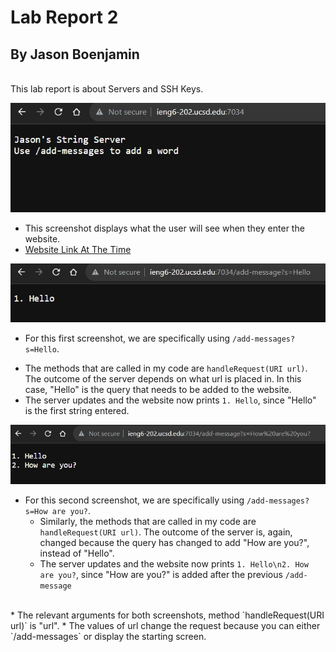 # Lab Report 2
## By Jason Boenjamin

<br>
This lab report is about Servers and SSH Keys.
<br>

![Image](CSE15_Lab2_SC1.png)
- This screenshot displays what the user will see when they enter the website.
- [Website Link At The Time](http://ieng-202.ucsd.edu:7034)

![Image](CSE15_Lab2_SC2.png)
* For this first screenshot, we are specifically using `/add-messages?s=Hello`.
 - The methods that are called in my code are  `handleRequest(URI url)`. The outcome of the server depends on what url is placed in. In this case, "Hello" is the query that needs to be added to the website.
 - The server updates and the website now prints `1. Hello`, since "Hello" is the first string entered.

![Image](CSE15_Lab2_SC3.png)
* For this second screenshot, we are specifically using `/add-messages?s=How are you?`.
  - Similarly, the methods that are called in my code are `handleRequest(URI url)`. The outcome of the server is, again, changed because the query has changed to add "How are you?", instead of "Hello".
  - The server updates and the website now prints `1. Hello\n2. How are you?`, since "How are you?" is added after the previous `/add-message`


<br>
* The relevant arguments for both screenshots, method `handleRequest(URI url)` is "url".
* The values of url change the request because you can either `/add-messages` or display the starting screen.
